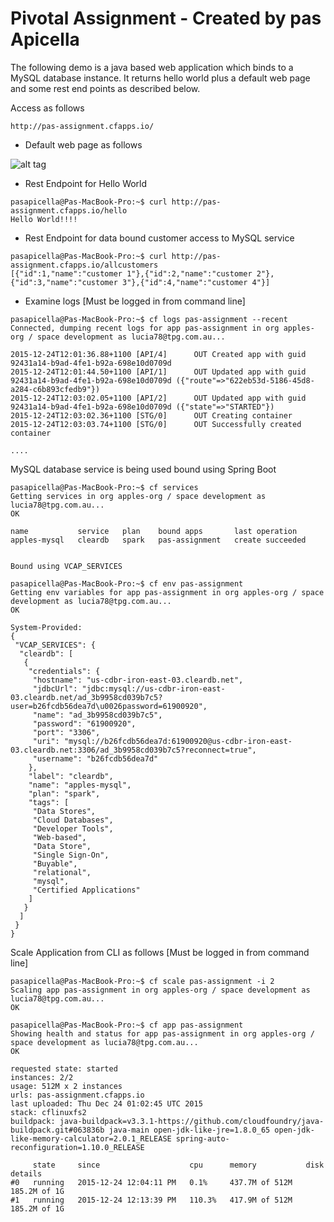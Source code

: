 <h1> Pivotal Assignment - Created by pas Apicella </h1>

The following demo is a java based web application which binds to a MySQL database instance. It returns hello 
world plus a default web page and some rest end points as described below.

Access as follows

```
http://pas-assignment.cfapps.io/
```

- Default web page as follows 

![alt tag](https://dl.dropboxusercontent.com/u/15829935/pivotal-assignment.png)

- Rest Endpoint for Hello World

```
pasapicella@Pas-MacBook-Pro:~$ curl http://pas-assignment.cfapps.io/hello
Hello World!!!!
```

- Rest Endpoint for data bound customer access to MySQL service

```
pasapicella@Pas-MacBook-Pro:~$ curl http://pas-assignment.cfapps.io/allcustomers
[{"id":1,"name":"customer 1"},{"id":2,"name":"customer 2"},{"id":3,"name":"customer 3"},{"id":4,"name":"customer 4"}]
```

- Examine logs [Must be logged in from command line]

```
pasapicella@Pas-MacBook-Pro:~$ cf logs pas-assignment --recent
Connected, dumping recent logs for app pas-assignment in org apples-org / space development as lucia78@tpg.com.au...

2015-12-24T12:01:36.88+1100 [API/4]      OUT Created app with guid 92431a14-b9ad-4fe1-b92a-698e10d0709d
2015-12-24T12:01:44.50+1100 [API/1]      OUT Updated app with guid 92431a14-b9ad-4fe1-b92a-698e10d0709d ({"route"=>"622eb53d-5186-45d8-a284-c6b893cfedb9"})
2015-12-24T12:03:02.05+1100 [API/2]      OUT Updated app with guid 92431a14-b9ad-4fe1-b92a-698e10d0709d ({"state"=>"STARTED"})
2015-12-24T12:03:02.36+1100 [STG/0]      OUT Creating container
2015-12-24T12:03:03.74+1100 [STG/0]      OUT Successfully created container

....

```

MySQL database service is being used bound using Spring Boot 

```
pasapicella@Pas-MacBook-Pro:~$ cf services
Getting services in org apples-org / space development as lucia78@tpg.com.au...
OK

name           service   plan    bound apps       last operation
apples-mysql   cleardb   spark   pas-assignment   create succeeded


Bound using VCAP_SERVICES

pasapicella@Pas-MacBook-Pro:~$ cf env pas-assignment
Getting env variables for app pas-assignment in org apples-org / space development as lucia78@tpg.com.au...
OK

System-Provided:
{
 "VCAP_SERVICES": {
  "cleardb": [
   {
    "credentials": {
     "hostname": "us-cdbr-iron-east-03.cleardb.net",
     "jdbcUrl": "jdbc:mysql://us-cdbr-iron-east-03.cleardb.net/ad_3b9958cd039b7c5?user=b26fcdb56dea7d\u0026password=61900920",
     "name": "ad_3b9958cd039b7c5",
     "password": "61900920",
     "port": "3306",
     "uri": "mysql://b26fcdb56dea7d:61900920@us-cdbr-iron-east-03.cleardb.net:3306/ad_3b9958cd039b7c5?reconnect=true",
     "username": "b26fcdb56dea7d"
    },
    "label": "cleardb",
    "name": "apples-mysql",
    "plan": "spark",
    "tags": [
     "Data Stores",
     "Cloud Databases",
     "Developer Tools",
     "Web-based",
     "Data Store",
     "Single Sign-On",
     "Buyable",
     "relational",
     "mysql",
     "Certified Applications"
    ]
   }
  ]
 }
}

```

Scale Application from CLI as follows [Must be logged in from command line]

```
pasapicella@Pas-MacBook-Pro:~$ cf scale pas-assignment -i 2
Scaling app pas-assignment in org apples-org / space development as lucia78@tpg.com.au...
OK

pasapicella@Pas-MacBook-Pro:~$ cf app pas-assignment
Showing health and status for app pas-assignment in org apples-org / space development as lucia78@tpg.com.au...
OK

requested state: started
instances: 2/2
usage: 512M x 2 instances
urls: pas-assignment.cfapps.io
last uploaded: Thu Dec 24 01:02:45 UTC 2015
stack: cflinuxfs2
buildpack: java-buildpack=v3.3.1-https://github.com/cloudfoundry/java-buildpack.git#063836b java-main open-jdk-like-jre=1.8.0_65 open-jdk-like-memory-calculator=2.0.1_RELEASE spring-auto-reconfiguration=1.10.0_RELEASE

     state     since                    cpu      memory           disk           details
#0   running   2015-12-24 12:04:11 PM   0.1%     437.7M of 512M   185.2M of 1G
#1   running   2015-12-24 12:13:39 PM   110.3%   417.9M of 512M   185.2M of 1G

```
